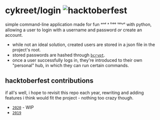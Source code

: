 # cykreet/login ![hacktoberfest](https://img.shields.io/badge/-hacktoberfest-ff8cde?style=flat-square&logo=digitalocean&logoColor=9e4666)

simple command-line application made for fun ᵃⁿᵈ ᵃ ᶠʳᵉᵉ ᵗˢʰᶦʳᵗ with python, allowing a user to login with a username and password *or* create an account.

- while not an ideal solution, created users are stored in a json file in the project's root.
- stored passwords are hashed through [`bcrypt`](https://pypi.org/project/bcrypt/).
- once a user successfully logs in, they're introduced to their own "personal" hub, in which they can run certain commands.

## hacktoberfest contributions

if all's well, i hope to revisit this repo each year, rewriting and adding features i think would fit the project - nothing too crazy though. 

- [`2020`](/pulls?q=created%3A2020) - WIP
- [`2019`](/pulls?q=created%3A2019)